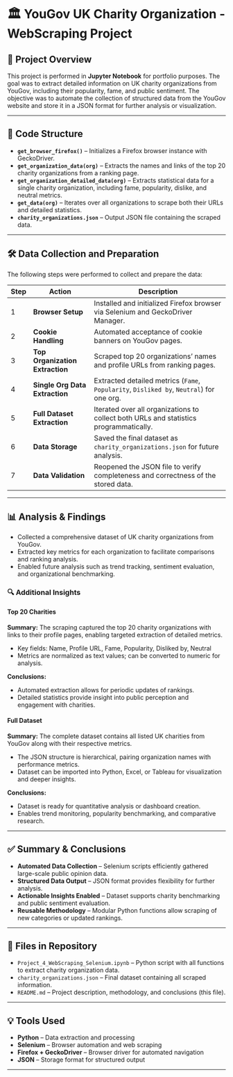 # 🏛 YouGov UK Charity Organization - WebScraping Project

## 📄 Project Overview

This project is performed in **Jupyter Notebook** for portfolio purposes. 
The goal was to extract detailed information on UK charity organizations from YouGov, including their popularity, fame, and public sentiment.
The objective was to automate the collection of structured data from the YouGov website and store it in a JSON format for further analysis or visualization.

---

## 📂 Code Structure

* **`get_browser_firefox()`** – Initializes a Firefox browser instance with GeckoDriver.
* **`get_organization_data(org)`** – Extracts the names and links of the top 20 charity organizations from a ranking page.
* **`get_organization_detailed_data(org)`** – Extracts statistical data for a single charity organization, including fame, popularity, dislike, and neutral metrics.
* **`get_data(org)`** – Iterates over all organizations to scrape both their URLs and detailed statistics.
* **`charity_organizations.json`** – Output JSON file containing the scraped data.

---

## 🛠 Data Collection and Preparation

The following steps were performed to collect and prepare the data:

| Step | Action                          | Description                                                                              |
| ---- | ------------------------------- | ---------------------------------------------------------------------------------------- |
| 1    | **Browser Setup**               | Installed and initialized Firefox browser via Selenium and GeckoDriver Manager.          |
| 2    | **Cookie Handling**             | Automated acceptance of cookie banners on YouGov pages.                                  |
| 3    | **Top Organization Extraction** | Scraped top 20 organizations’ names and profile URLs from ranking pages.                 |
| 4    | **Single Org Data Extraction**  | Extracted detailed metrics (`Fame`, `Popularity`, `Disliked by`, `Neutral`) for one org. |
| 5    | **Full Dataset Extraction**     | Iterated over all organizations to collect both URLs and statistics programmatically.    |
| 6    | **Data Storage**                | Saved the final dataset as `charity_organizations.json` for future analysis.             |
| 7    | **Data Validation**             | Reopened the JSON file to verify completeness and correctness of the stored data.        |

---

## 📊 Analysis & Findings

* Collected a comprehensive dataset of UK charity organizations from YouGov.
* Extracted key metrics for each organization to facilitate comparisons and ranking analysis.
* Enabled future analysis such as trend tracking, sentiment evaluation, and organizational benchmarking.

### 🔍 Additional Insights

#### Top 20 Charities

**Summary:**
The scraping captured the top 20 charity organizations with links to their profile pages, enabling targeted extraction of detailed metrics.

* Key fields: Name, Profile URL, Fame, Popularity, Disliked by, Neutral
* Metrics are normalized as text values; can be converted to numeric for analysis.

**Conclusions:**

* Automated extraction allows for periodic updates of rankings.
* Detailed statistics provide insight into public perception and engagement with charities.

#### Full Dataset

**Summary:**
The complete dataset contains all listed UK charities from YouGov along with their respective metrics.

* The JSON structure is hierarchical, pairing organization names with performance metrics.
* Dataset can be imported into Python, Excel, or Tableau for visualization and deeper insights.

**Conclusions:**

* Dataset is ready for quantitative analysis or dashboard creation.
* Enables trend monitoring, popularity benchmarking, and comparative research.

---

## ✅ Summary & Conclusions

* **Automated Data Collection** – Selenium scripts efficiently gathered large-scale public opinion data.
* **Structured Data Output** – JSON format provides flexibility for further analysis.
* **Actionable Insights Enabled** – Dataset supports charity benchmarking and public sentiment evaluation.
* **Reusable Methodology** – Modular Python functions allow scraping of new categories or updated rankings.

---

## 📎 Files in Repository

* `Project_4_WebScraping_Selenium.ipynb` – Python script with all functions to extract charity organization data.
* `charity_organizations.json` – Final dataset containing all scraped information.
* `README.md` – Project description, methodology, and conclusions (this file).

---

## 💡 Tools Used

* **Python** – Data extraction and processing
* **Selenium** – Browser automation and web scraping
* **Firefox + GeckoDriver** – Browser driver for automated navigation
* **JSON** – Storage format for structured output

---

